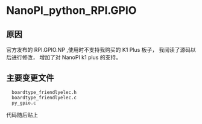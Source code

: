 # NanoPI_python_RPI.GPIO

## 原因
官方发布的 RPI.GPIO.NP ,使用时不支持我购买的 K1 Plus 板子， 我阅读了源码以后进行修改， 增加了对 NanoPI k1 plus 的支持。 

## 主要变更文件 

````
  boardtype_friendlyelec.h
  boardtype_friendlyelec.c
  py_gpio.c
````
代码随后贴上

